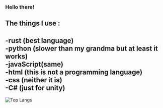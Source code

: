 ### Hello there!
## The things I use :   
-rust (best language)   
-python (slower than my grandma but at least it works)   
-javaScript(same)   
-html (this is not a programming language)   
-css (neither it is)   
-C# (just for unity)   
---   
![Top Langs](https://github-readme-stats.vercel.app/api/top-langs/?username=CyanUnderscore&layout=compact&theme=dark)
